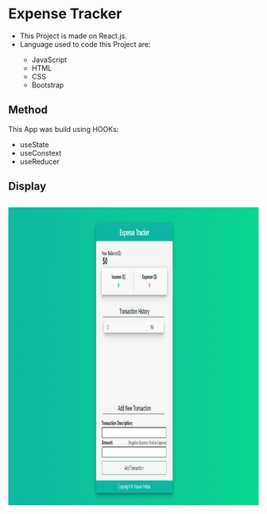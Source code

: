 <h1>Expense Tracker</h1>
<ul>
  <li>This Project is made on React.js.</li>
  <li>Language used to code this Project are:</li>
    <ul>
      <li>JavaScript</li>
      <li>HTML</li>
      <li>CSS</li>
      <li>Bootstrap</li>
    </ul>
</ul>
<h2>Method</h2>
<p>This App was build using HOOKs:
  <ul>
      <li>useState</li>
      <li>useConstext</li>
      <li>useReducer</li>
    </ul>
</p>
<h2>Display<h2>
  <img src="https://github.com/hassanimtiaz194/expensetracker/blob/main/ExpenseTracker.png" alt="Expense Tracker Display" width="1000" height="600">

